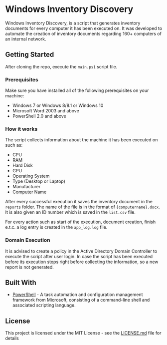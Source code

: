 # Windows Inventory Discovery

Windows Inventory Discovery, is a script that generates inventory documents for every computer it has been executed on. It was developed to automate the creation of inventory documents regarding 160+ computers of an internal network.

## Getting Started

After cloning the repo, execute the `main.ps1` script file.

### Prerequisites

Make sure you have installed all of the following prerequisites on your machine:

* Windows 7 or Windows 8/8.1 or Windows 10
* Microsoft Word 2003 and above
* PowerShell 2.0 and above

### How it works

The script collects information about the machine it has been executed on such as:
* CPU
* RAM
* Hard Disk
* GPU
* Operating System
* Type (Desktop or Laptop)
* Manufacturer
* Computer Name

After every successful execution it saves the inventory document in the `reports` folder. The name of the file is in the format of `{computername}.docx`. It is also given an ID number which is saved in the `list.csv` file.

For every action such as start of the execution, document creation, finish e.t.c. a log entry is created in the `app_log.log` file.

### Domain Execution
It is advised to create a policy in the Active Directory Domain Controller to execute the script after user login. In case the script has been executed before its execution stops right before collecting the information, so a new report is not generated.

## Built With

* [PowerShell](https://docs.microsoft.com/en-us/powershell/) - A task automation and configuration management framework from Microsoft, consisting of a command-line shell and associated scripting language. 

## License

This project is licensed under the MIT License - see the [LICENSE.md](LICENSE.md) file for details
